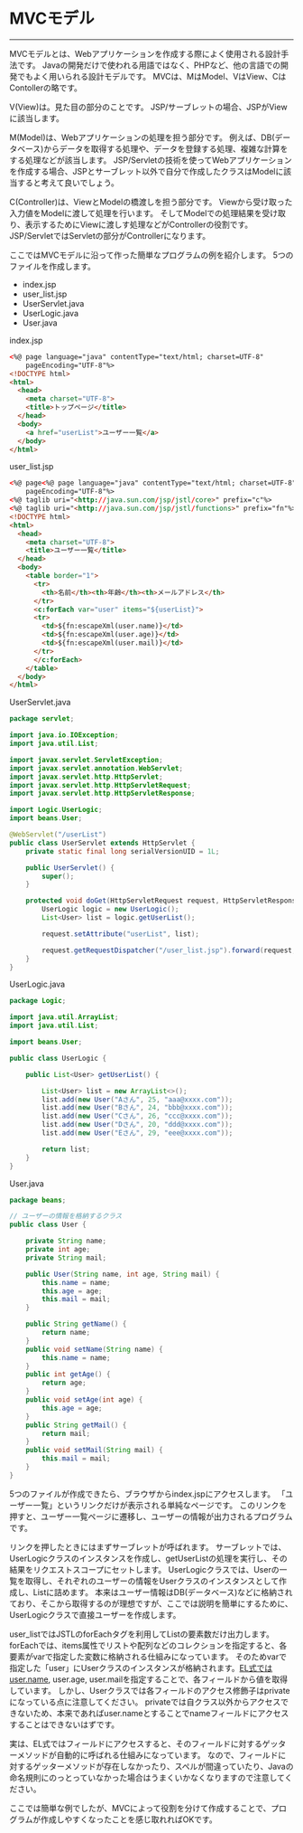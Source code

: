 # MVCモデル

---

MVCモデルとは、Webアプリケーションを作成する際によく使用される設計手法です。
Javaの開発だけで使われる用語ではなく、PHPなど、他の言語での開発でもよく用いられる設計モデルです。
MVCは、MはModel、VはView、CはContollerの略です。

V(View)は。見た目の部分のことです。
JSP/サーブレットの場合、JSPがViewに該当します。

M(Model)は、Webアプリケーションの処理を担う部分です。
例えば、DB(データベース)からデータを取得する処理や、データを登録する処理、複雑な計算をする処理などが該当します。
JSP/Servletの技術を使ってWebアプリケーションを作成する場合、JSPとサーブレット以外で自分で作成したクラスはModelに該当すると考えて良いでしょう。

C(Controller)は、ViewとModelの橋渡しを担う部分です。
Viewから受け取った入力値をModelに渡して処理を行います。
そしてModelでの処理結果を受け取り、表示するためにViewに渡しす処理などがControllerの役割です。
JSP/ServletではServletの部分がControllerになります。

ここではMVCモデルに沿って作った簡単なプログラムの例を紹介します。
5つのファイルを作成します。

- index.jsp
- user_list.jsp
- UserServlet.java
- UserLogic.java
- User.java

index.jsp

```html
<%@ page language="java" contentType="text/html; charset=UTF-8"
    pageEncoding="UTF-8"%>
<!DOCTYPE html>
<html>
  <head>
    <meta charset="UTF-8">
    <title>トップページ</title>
  </head>
  <body>
    <a href="userList">ユーザー一覧</a>
  </body>
</html>
```

user_list.jsp

```html
<%@ page<%@ page language="java" contentType="text/html; charset=UTF-8"
    pageEncoding="UTF-8"%>
<%@ taglib uri="<http://java.sun.com/jsp/jstl/core>" prefix="c"%>
<%@ taglib uri="<http://java.sun.com/jsp/jstl/functions>" prefix="fn"%>
<!DOCTYPE html>
<html>
  <head>
    <meta charset="UTF-8">
    <title>ユーザー一覧</title>
  </head>
  <body>
    <table border="1">
      <tr>
        <th>名前</th><th>年齢</th><th>メールアドレス</th>
      </tr>
      <c:forEach var="user" items="${userList}">
      <tr>
        <td>${fn:escapeXml(user.name)}</td>
        <td>${fn:escapeXml(user.age)}</td>
        <td>${fn:escapeXml(user.mail)}</td>
      </tr>
      </c:forEach>
    </table>
  </body>
</html>
```

UserServlet.java

```java
package servlet;

import java.io.IOException;
import java.util.List;

import javax.servlet.ServletException;
import javax.servlet.annotation.WebServlet;
import javax.servlet.http.HttpServlet;
import javax.servlet.http.HttpServletRequest;
import javax.servlet.http.HttpServletResponse;

import Logic.UserLogic;
import beans.User;

@WebServlet("/userList")
public class UserServlet extends HttpServlet {
    private static final long serialVersionUID = 1L;

    public UserServlet() {
        super();
    }

    protected void doGet(HttpServletRequest request, HttpServletResponse response) throws ServletException, IOException {
        UserLogic logic = new UserLogic();
        List<User> list = logic.getUserList();

        request.setAttribute("userList", list);

        request.getRequestDispatcher("/user_list.jsp").forward(request, response);
    }
}
```

UserLogic.java

```java
package Logic;

import java.util.ArrayList;
import java.util.List;

import beans.User;

public class UserLogic {

    public List<User> getUserList() {

        List<User> list = new ArrayList<>();
        list.add(new User("Aさん", 25, "aaa@xxxx.com"));
        list.add(new User("Bさん", 24, "bbb@xxxx.com"));
        list.add(new User("Cさん", 26, "ccc@xxxx.com"));
        list.add(new User("Dさん", 20, "ddd@xxxx.com"));
        list.add(new User("Eさん", 29, "eee@xxxx.com"));

        return list;
    }
}
```

User.java

```java
package beans;

// ユーザーの情報を格納するクラス
public class User {

    private String name;
    private int age;
    private String mail;

    public User(String name, int age, String mail) {
        this.name = name;
        this.age = age;
        this.mail = mail;
    }

    public String getName() {
        return name;
    }
    public void setName(String name) {
        this.name = name;
    }
    public int getAge() {
        return age;
    }
    public void setAge(int age) {
        this.age = age;
    }
    public String getMail() {
        return mail;
    }
    public void setMail(String mail) {
        this.mail = mail;
    }
}
```

5つのファイルが作成できたら、ブラウザからindex.jspにアクセスします。
「ユーザー一覧」というリンクだけが表示される単純なページです。
このリンクを押すと、ユーザー一覧ページに遷移し、ユーザーの情報が出力されるプログラムです。

リンクを押したときにはまずサーブレットが呼ばれます。
サーブレットでは、UserLogicクラスのインスタンスを作成し、getUserListの処理を実行し、その結果をリクエストスコープにセットします。
UserLogicクラスでは、Userの一覧を取得し、それぞれのユーザーの情報をUserクラスのインスタンスとして作成し、Listに詰めます。
本来はユーザー情報はDB(データベース)などに格納されており、そこから取得するのが理想ですが、ここでは説明を簡単にするために、UserLogicクラスで直接ユーザーを作成します。

user_listではJSTLのforEachタグを利用してListの要素数だけ出力します。
forEachでは、items属性でリストや配列などのコレクションを指定すると、各要素がvarで指定した変数に格納される仕組みになっています。
そのためvarで指定した「user」にUserクラスのインスタンスが格納されます。[EL式ではuser.name](http://xn--eluser-xc4eic7134d.name/), user.age, user.mailを指定することで、各フィールドから値を取得しています。
しかし、Userクラスでは各フィールドのアクセス修飾子はprivateになっている点に注意してください。
privateでは自クラス以外からアクセスできないため、本来であればuser.nameとすることでnameフィールドにアクセスすることはできないはずです。

実は、EL式ではフィールドにアクセスすると、そのフィールドに対するゲッターメソッドが自動的に呼ばれる仕組みになっています。
なので、フィールドに対するゲッターメソッドが存在しなかったり、スペルが間違っていたり、Javaの命名規則にのっとっていなかった場合はうまくいかなくなりますので注意してください。

ここでは簡単な例でしたが、MVCによって役割を分けて作成することで、プログラムが作成しやすくなったことを感じ取れればOKです。
